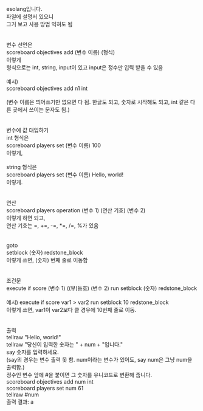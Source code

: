 esolang입니다.
<br>
파일에 설명서 있으니<br>
그거 보고 사용 방법 익혀도 됨<br>
<br>
<br>
변수 선언은<br>
scoreboard objectives add (변수 이름) (형식)<br>
이렇게<br>
형식으로는 int, string, input이 있고 input은 정수만 입력 받을 수 있음<br>
<br>
예시)<br>
scoreboard objectives add n1 int<br>
<br>
(변수 이름은 띄어쓰기만 없으면 다 됨. 한글도 되고, 숫자로 시작해도 되고, int 같은 다른 곳에서 쓰이는 문자도 됨.)<br>
<br>
<br>
변수에 값 대입하기<br>
int 형식은<br>
scoreboard players set (변수 이름) 100<br>
이렇게,<br>
<br>
string 형식은<br>
scoreboard players set (변수 이름) Hello, world!<br>
이렇게.<br>
<br>
<br>
연산<br>
scoreboard players operation (변수 1) (연산 기호) (변수 2)<br>
이렇게 하면 되고,<br>
연산 기호는 =, +=, -=, *=, /=, %가 있음<br>
<br>
<br>
goto<br>
setblock (숫자) redstone_block<br>
이렇게 쓰면, (숫자) 번째 줄로 이동함<br>
<br>
<br>
조건문<br>
execute if score (변수 1) ((부)등호) (변수 2) run setblock (숫자) redstone_block<br>
<br>
예시) execute if score var1 > var2 run setblock 10 redstone_block<br>
이렇게 쓰면, var1이 var2보다 클 경우에 10번째 줄로 이동.<br>
<br>
<br>
출력<br>
tellraw "Hello, world!"<br>
tellraw "당신이 입력한 숫자는 " + num + "입니다."<br>
say 숫자를 입력하세요.<br>
(say의 경우는 변수 출력 못 함. num이라는 변수가 있어도, say num은 그냥 num을 출력함.)<br>
정수인 변수 앞에 #을 붙이면 그 숫자를 유니코드로 변환해 줍니다.<br>
scoreboard objectives add num int<br>
scoreboard players set num 61<br>
tellraw #num<br>
출력 결과: a<br>
<br><br><br>

